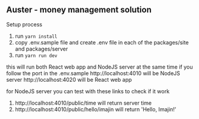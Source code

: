 ## Auster - money management solution

Setup process
1. run `yarn install`
2. copy .env.sample file and create .env file in each of the packages/site and packages/server
3. run `yarn run dev`

this will run both React web app and NodeJS server at the same time
if you follow the port in the .env.sample
http://localhost:4010 will be NodeJS server
http://localhost:4020 will be React web app

for NodeJS server you can test with these links to check if it work
1. http://localhost:4010/public/time will return server time
2. http://localhost:4010/public/hello/imajin will return 'Hello, Imajin!'